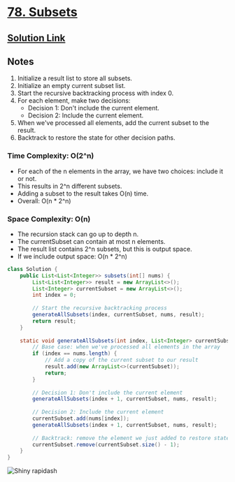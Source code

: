 # [78. Subsets](https://leetcode.com/problems/subsets/)

## [Solution Link](https://leetcode.com/submissions/detail/1600652741/)

## Notes

1. Initialize a result list to store all subsets.
2. Initialize an empty current subset list.
3. Start the recursive backtracking process with index 0.
4. For each element, make two decisions:
   - Decision 1: Don't include the current element.
   - Decision 2: Include the current element.
5. When we've processed all elements, add the current subset to the result.
6. Backtrack to restore the state for other decision paths.

### Time Complexity: O(2^n)

- For each of the n elements in the array, we have two choices: include it or not.
- This results in 2^n different subsets.
- Adding a subset to the result takes O(n) time.
- Overall: O(n * 2^n)

### Space Complexity: O(n)

- The recursion stack can go up to depth n.
- The currentSubset can contain at most n elements.
- The result list contains 2^n subsets, but this is output space.
- If we include output space: O(n * 2^n)

```java
class Solution {
    public List<List<Integer>> subsets(int[] nums) {
        List<List<Integer>> result = new ArrayList<>();
        List<Integer> currentSubset = new ArrayList<>();
        int index = 0;
        
        // Start the recursive backtracking process
        generateAllSubsets(index, currentSubset, nums, result);
        return result;        
    }
    
    static void generateAllSubsets(int index, List<Integer> currentSubset, int[] nums, List<List<Integer>> result) {
        // Base case: when we've processed all elements in the array
        if (index == nums.length) {
            // Add a copy of the current subset to our result
            result.add(new ArrayList<>(currentSubset));
            return;
        }
        
        // Decision 1: Don't include the current element
        generateAllSubsets(index + 1, currentSubset, nums, result);
        
        // Decision 2: Include the current element
        currentSubset.add(nums[index]);
        generateAllSubsets(index + 1, currentSubset, nums, result);
        
        // Backtrack: remove the element we just added to restore state
        currentSubset.remove(currentSubset.size() - 1);
    }
}
```

![Shiny rapidash](https://projectpokemon.org/images/shiny-sprite/rapidash.gif)